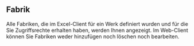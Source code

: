 ## Fabrik

Alle Fabriken, die im Excel-Client für ein Werk definiert wurden und für die Sie Zugriffsrechte erhalten haben, werden Ihnen angezeigt. Im Web-Client können Sie Fabriken weder hinzufügen noch löschen noch bearbeiten.
